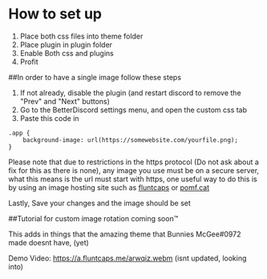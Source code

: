 # How to set up

1. Place both css files into theme folder
2. Place plugin in plugin folder
3. Enable Both css and plugins
4. Profit

##In order to have a single image follow these steps
1. If not already, disable the plugin (and restart discord to remove the "Prev" and "Next" buttons)
2. Go to the BetterDiscord settings menu, and open the custom css tab
3. Paste this code in
```
.app {
    background-image: url(https://somewebsite.com/yourfile.png);
}
```

Please note that due to restrictions in the https protocol (Do not ask about a fix for this as there is none), any image you use must be on a secure server, what this means is the url must start with https, one useful way to do this is by using an image hosting site such as [fluntcaps](https://www.fluntcaps.me) or [pomf.cat](https://pomf.cat/)

Lastly, Save your changes and the image should be set

##Tutorial for custom image rotation coming soon™

This adds in things that the amazing theme that Bunnies McGee#0972 made doesnt have, (yet)

Demo Video: https://a.fluntcaps.me/arwqiz.webm (isnt updated, looking into)